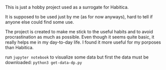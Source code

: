 This is just a hobby project used as a surrogate for Habitica.

It is supposed to be used just by me (as for now anyways), hard to tell if anyone else could find some use.

The project is created to make me stick to the useful habits and to avoid procrastination as much as possible. Even though it seems quite basic, it really helps me in my day-to-day life. I found it more useful for my porposes than Habitica.


run ```jupyter notebook``` to visualize some data 
but first the data must be downloaded: ```python3 get-data-dp.py```